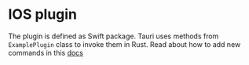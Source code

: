 # IOS plugin

The plugin is defined as Swift package.
Tauri uses methods from `ExamplePlugin` class to invoke them in Rust. Read about how to add new commands in this [docs](https://v2.tauri.app/develop/plugins/develop-mobile/#adding-mobile-commands)

